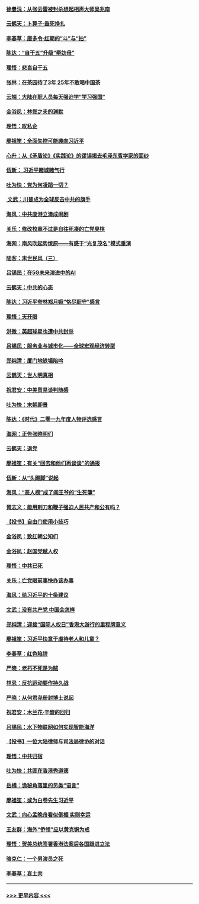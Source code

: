 #### [徐曼沅：从张云雷被封杀想起相声大师吴兆南](../pages/nsc993/n11741816.md?t=12241455) 
#### [云鹤天：卜算子‧垂死挣扎](../pages/nsc993/n11739956.md?t=12241455) 
#### [李春草：唐多令‧红朝的“斗”与“拍”](../pages/nsc993/n11739830.md?t=12241455) 
#### [陈达：“自干五”升级“牵妨母”](../pages/nsc993/n11739724.md?t=12241455) 
#### [理悟：悲哀自干五](../pages/nsc993/n11739547.md?t=12241455) 
#### [张林：在茶园待了3年 25年不敢喝中国茶](../pages/nsc993/n11739240.md?t=12241455) 
#### [云端：大陆在职人员每天强迫学“学习强国”](../pages/nsc993/n11738735.md?t=12241455) 
#### [金浴凤：林郑之夫的渊默](../pages/nsc993/n11737735.md?t=12241455) 
#### [理悟：叹私企](../pages/nsc993/n11737715.md?t=12241455) 
#### [廖祖笙：全面失控可能袭向习近平](../pages/nsc993/n11737704.md?t=12241455) 
#### [心升：从《矛盾论》《实践论》的谬误揭去毛泽东哲学家的面纱](../pages/nsc993/n11736962.md?t=12241455) 
#### [伍新： 习近平赌城赌气行](../pages/nsc993/n11736929.md?t=12241455) 
#### [吐为快：党为何凌蹈一切？](../pages/nsc993/n11736915.md?t=12241455) 
#### [ 文武：川普成为全球反击中共的旗手](../pages/nsc993/n11736882.md?t=12241455) 
#### [海风：中共废港立澳成闹剧](../pages/nsc993/n11735857.md?t=12241455) 
#### [关乐：修改校章不过是自往死凑的亡党臭棋](../pages/nsc993/n11735097.md?t=12241455) 
#### [海网：南风吹起势燎原——有感于“光复茂名”模式重演](../pages/nsc993/n11732308.md?t=12241455) 
#### [陆客：末世民风（三）](../pages/nsc993/n11732211.md?t=12241455) 
#### [吕锡民：在5G未来演进中的AI](../pages/nsc993/n11730010.md?t=12241455) 
#### [云鹤天：中共的心态](../pages/nsc993/n11729906.md?t=12241455) 
#### [陈达：习近平夸林郑月娥“恪尽职守”感言](../pages/nsc993/n11729881.md?t=12241455) 
#### [理悟：天开眼](../pages/nsc993/n11729699.md?t=12241455) 
#### [洪微：英超球星也遭中共封杀](../pages/nsc993/n11727243.md?t=12241455) 
#### [吕锡民：服务业与城市化——全球宏观经济转型](../pages/nsc993/n11725845.md?t=12241455) 
#### [郑纯清：厦门地铁塌陷吟](../pages/nsc993/n11725813.md?t=12241455) 
#### [云鹤天：世人明真相](../pages/nsc993/n11725621.md?t=12241455) 
#### [祝君安：中美贸易谈判随感](../pages/nsc993/n11725609.md?t=12241455) 
#### [吐为快：末朝即景](../pages/nsc993/n11723365.md?t=12241455) 
#### [陈达：《时代》二零一九年度人物评选感言](../pages/nsc993/n11723337.md?t=12241455) 
#### [海网：正告张晓明们](../pages/nsc993/n11723228.md?t=12241455) 
#### [云鹤天：退党](../pages/nsc993/n11723056.md?t=12241455) 
#### [廖祖笙：有关“回去和他们再谈谈”的通报](../pages/nsc993/n11722442.md?t=12241455) 
#### [伍新：从“头踢脚”说起](../pages/nsc993/n11722429.md?t=12241455) 
#### [海风：“恶人榜”成了阎王爷的“生死簿”](../pages/nsc993/n11722272.md?t=12241455) 
#### [胥志义：能用剌刀和鞭子强迫人民共产和公有吗？](../pages/nsc993/n11720569.md?t=12241455) 
#### [【投书】自由门使用小技巧](../pages/nsc993/n11720180.md?t=12241455) 
#### [金浴凤：致红朝公知们](../pages/nsc993/n11720563.md?t=12241455) 
#### [金浴凤：赵国党赋人权](../pages/nsc993/n11720533.md?t=12241455) 
#### [理悟：中共已死](../pages/nsc993/n11720233.md?t=12241455) 
#### [关乐：亡党眼前事快办该办事](../pages/nsc993/n11719160.md?t=12241455) 
#### [海风：给习近平的十条建议](../pages/nsc993/n11717616.md?t=12241455) 
#### [文武：没有共产党 中国会怎样](../pages/nsc993/n11717584.md?t=12241455) 
#### [郑纯清：迎接“国际人权日”香港大游行的里程牌意义](../pages/nsc993/n11717417.md?t=12241455) 
#### [廖祖笙：习近平快意于虐待老人和儿童？](../pages/nsc993/n11715313.md?t=12241455) 
#### [李春草：红色陷阱](../pages/nsc993/n11715029.md?t=12241455) 
#### [严晓：老朽不死是为贼](../pages/nsc993/n11712910.md?t=12241455) 
#### [林忌：反抗运动要作持久战](../pages/nsc993/n11712623.md?t=12241455) 
#### [严晓：从何君尧册封博士说起](../pages/nsc993/n11712465.md?t=12241455) 
#### [祝君安：木兰花·辛酸的回归](../pages/nsc993/n11712381.md?t=12241455) 
#### [吕锡民：水下物联网如何实现智能海洋](../pages/nsc993/n11711158.md?t=12241455) 
#### [【投书】一位大陆律师与司法局律协的对话](../pages/nsc993/n11709675.md?t=12241455) 
#### [理悟：中共归宿](../pages/nsc993/n11710059.md?t=12241455) 
#### [吐为快：共匪在香港秀道德](../pages/nsc993/n11709979.md?t=12241455) 
#### [岳横：诡秘角落里的另类“语言”](../pages/nsc993/n11709792.md?t=12241455) 
#### [廖祖笙：或为白卷先生习近平](../pages/nsc993/n11708330.md?t=12241455) 
#### [文武：向心孟晚舟看似倒楣 实则幸运](../pages/nsc993/n11708236.md?t=12241455) 
#### [王友群：海外“侨领”应以黄克锵为戒](../pages/nsc993/n11706176.md?t=12241455) 
#### [理悟：贺美总统签署香港法案后各国跟进立法](../pages/nsc993/n11706853.md?t=12241455) 
#### [骆克仁：一个男演员之死](../pages/nsc993/n11706677.md?t=12241455) 
#### [李春草：哀土共](../pages/nsc993/n11706255.md?t=12241455) 

----
#### [ >>> 更早内容 <<< ](../indexes/nsc993-earlier.md)
